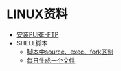 # LINUX资料

* [安装PURE-FTP](/fure_ftp.md)
* SHELL脚本
  * [脚本中source、exec、fork区别](/shell/shell_source_exec_fork.md)
  * [每日生成一个文件](/shell/shell_touchfile_everyday.md)



